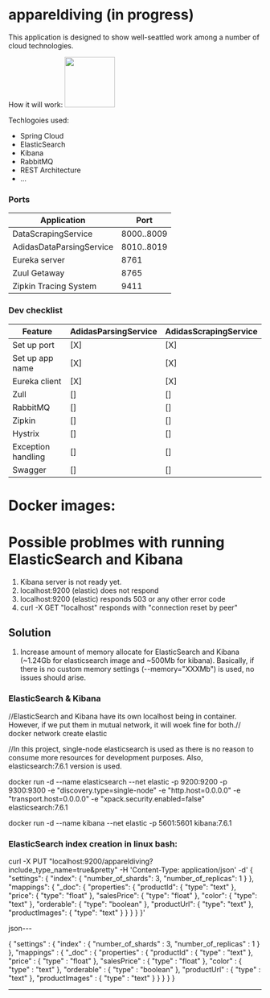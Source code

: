 # appareldiving (in progress)

This application is designed to show well-seattled work among a number of cloud technologies.

How it will work:
<img src="https://app.diagrams.net?lightbox=1&highlight=0000ff&edit=_blank&layers=1&nav=1#G1w5MmLQQ8F46nTobZSW7l1rBr6SUDwp1G" width="100" height="100">

Techlogoies used:
- Spring Cloud
- ElasticSearch
- Kibana
- RabbitMQ
- REST Architecture
- ...

### Ports

| Application  | Port | 
| ------------- | ------------- | 
| DataScrapingService  | 8000..8009  |
| AdidasDataParsingService  | 8010..8019  |
| Eureka server  | 8761  |
| Zuul Getaway  | 8765  |
| Zipkin Tracing System  | 9411  |



### Dev checklist

| Feature  | AdidasParsingService | AdidasScrapingService |
| ------------- | ------------- | ------------- |
| Set up port  | [X]  | [X] |
| Set up app name  | [X]  | [X] |
| Eureka client  | [X]  | [X] |
| Zull | []  | [] |
| RabbitMQ  | [] | [] |
| Zipkin  | []  | [] |
| Hystrix  | []  | [] |
| Exception handling  | [] | [] |
| Swagger  | []  | [] |

# Docker images:

# Possible problmes with running ElasticSearch and Kibana
1. Kibana server is not ready yet.
2. localhost:9200 (elastic) does not respond 
3. localhost:9200 (elastic) responds 503 or any other error code
4. curl -X GET "localhost" responds with "connection reset by peer"

## Solution
1. Increase amount of memory allocate for ElasticSearch and Kibana (~1.24Gb for elasticsearch image and ~500Mb for kibana). Basically, if there is no custom memory settings (--memory="XXXMb") is used, no issues should arise.

### ElasticSearch & Kibana
//ElasticSearch and Kibana have its own localhost being in container. However, if we put them in mutual network, it will woek fine for both.//
docker network create elastic

//In this project, single-node elasticsearch is used as there is no reason to consume more resources for development purposes. Also, elasticsearch:7.6.1 version is used.

docker run -d --name elasticsearch --net elastic -p 9200:9200 -p 9300:9300 -e "discovery.type=single-node" -e "http.host=0.0.0.0" -e "transport.host=0.0.0.0" -e "xpack.security.enabled=false" elasticsearch:7.6.1


docker run -d --name kibana --net elastic -p 5601:5601 kibana:7.6.1

### ElasticSearch index creation in linux bash:
curl -X PUT "localhost:9200/appareldiving?include_type_name=true&pretty" -H 'Content-Type: application/json' -d' { "settings": { "index": { "number_of_shards": 3, "number_of_replicas": 1 } }, "mappings": { "_doc": { "properties": { "productId": { "type": "text" }, "price": { "type": "float" }, "salesPrice": { "type": "float" }, "color": { "type": "text" }, "orderable": { "type": "boolean" }, "productUrl": { "type": "text" }, "productImages": { "type": "text" } } } } }'

json---

{
    "settings" : {
        "index" : {
            "number_of_shards" : 3, 
            "number_of_replicas" : 1 
        }
    },
    "mappings" : {
        "_doc" : {
            "properties" : {
                "productId" : { "type" : "text" },
                "price" : { "type" : "float" },
                "salesPrice" : { "type" : "float" },
                "color" : { "type" : "text" },
                "orderable" : { "type" : "boolean" },
                "productUrl" : { "type" : "text" },
                "productImages" : { "type" : "text" }
            }
        }
    }
}

----
